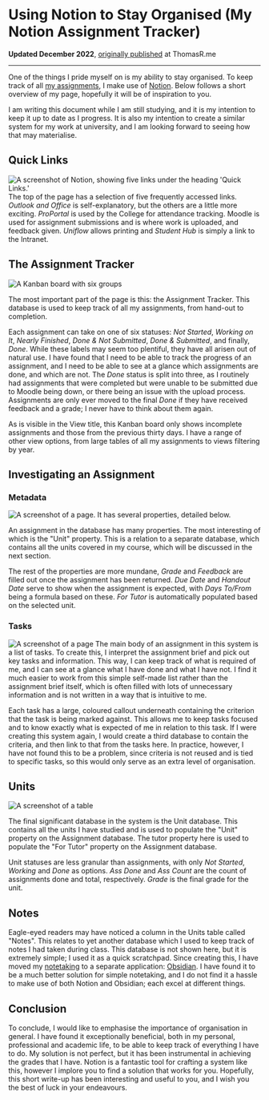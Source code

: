 # Using Notion to Stay Organised (My Notion Assignment Tracker)

**Updated December 2022**, [originally published](https://github.com/itsmeimtom/thomasr.me/blob/dff5a743e2bf7e3a6d95d16e39504fb217376fdd/_things/solcol.md) at ThomasR.me

<!-- 
TODO: 
	- Fix past/present tenses (is this a reflection or a description?) - do this once I've left?
	- Provide some context of course/etc
-->

---

One of the things I pride myself on is my ability to stay organised. To keep track of all [my assignments](https://github.com/tomatsolihull/assignments), I make use of [Notion](https://notion.so). Below follows a short overview of my page, hopefully it will be of inspiration to you.

I am writing this document while I am still studying, and it is my intention to keep it up to date as I progress. It is also my intention to create a similar system for my work at university, and I am looking forward to seeing how that may materialise.

## Quick Links

![A screenshot of Notion, showing five links under the heading 'Quick Links.'](https://user-images.githubusercontent.com/14424577/230742242-0f0ae3eb-7d5a-4da2-93ce-af75cc520f7a.jpg)
The top of the page has a selection of five frequently accessed links. _Outlook and Office_ is self-explanatory, but the others are a little more exciting. _ProPortal_ is used by the College for attendance tracking. Moodle is used for assignment submissions and is where work is uploaded, and feedback given. _Uniflow_ allows printing and _Student Hub_ is simply a link to the Intranet.

## The Assignment Tracker
![A Kanban board with six groups](https://user-images.githubusercontent.com/14424577/230742271-eb2d87b6-4ead-449e-a8f4-d0f6eb266512.jpg)

The most important part of the page is this: the Assignment Tracker. This database is used to keep track of all my assignments, from hand-out to completion.

Each assignment can take on one of six statuses: _Not Started_, _Working on It_, _Nearly Finished_, _Done &amp; Not Submitted_, _Done &amp; Submitted_, and finally, _Done_. While these labels may seem too plentiful, they have all arisen out of natural use. I have found that I need to be able to track the progress of an assignment, and I need to be able to see at a glance which assignments are done, and which are not. The _Done_ status is split into three, as I routinely had assignments that were completed but were unable to be submitted due to Moodle being down, or there being an issue with the upload process. Assignments are only ever moved to the final _Done_ if they have received feedback and a grade; I never have to think about them again.

As is visible in the View title, this Kanban board only shows incomplete assignments and those from the previous thirty days. I have a range of other view options, from large tables of all my assignments to views filtering by year.

## Investigating an Assignment
### Metadata
![A screenshot of a page. It has several properties, detailed below.](https://user-images.githubusercontent.com/14424577/230742285-a4dfead9-a39a-45cb-ac7d-4519cf53f52f.jpg)

An assignment in the database has many properties. The most interesting of which is the "Unit" property. This is a relation to a separate database, which contains all the units covered in my course, which will be discussed in the next section.

The rest of the properties are more mundane, _Grade_ and _Feedback_ are filled out once the assignment has been returned. _Due Date_ and _Handout Date_ serve to show when the assignment is expected, with _Days To/From_ being a formula based on these. _For Tutor_ is automatically populated based on the selected unit.

### Tasks

![A screenshot of a page](https://user-images.githubusercontent.com/14424577/230742293-b6553263-0612-4a9f-b7be-f2312eeb3caa.jpg)
The main body of an assignment in this system is a list of tasks. To create this, I interpret the assignment brief and pick out key tasks and information. This way, I can keep track of what is required of me, and I can see at a glance what I have done and what I have not. I find it much easier to work from this simple self-made list rather than the assignment brief itself, which is often filled with lots of unnecessary information and is not written in a way that is intuitive to me.

Each task has a large, coloured callout underneath containing the criterion that the task is being marked against. This allows me to keep tasks focused and to know exactly what is expected of me in relation to this task. If I were creating this system again, I would create a third database to contain the criteria, and then link to that from the tasks here. In practice, however, I have not found this to be a problem, since criteria is not reused and is tied to specific tasks, so this would only serve as an extra level of organisation.

## Units
![A screenshot of a table](https://user-images.githubusercontent.com/14424577/230742307-f696ec95-53cd-4f82-94c9-50f2e8553943.jpg)

The final significant database in the system is the Unit database. This contains all the units I have studied and is used to populate the "Unit" property on the Assignment database. The tutor property here is used to populate the "For Tutor" property on the Assignment database.

Unit statuses are less granular than assignments, with only _Not Started_, _Working_ and _Done_ as options. _Ass Done_ and _Ass Count_ are the count of assignments done and total, respectively. _Grade_ is the final grade for the unit.

## Notes
Eagle-eyed readers may have noticed a column in the Units table called "Notes". This relates to yet another database which I used to keep track of notes I had taken during class. This database is not shown here, but it is extremely simple; I used it as a quick scratchpad. Since creating this, I have moved my [notetaking](https://github.com/tomatsolihull/notes) to a separate application: [Obsidian](https://obsidian.md). I have found it to be a much better solution for simple notetaking, and I do not find it a hassle to make use of both Notion and Obsidian; each excel at different things.

## Conclusion
To conclude, I would like to emphasise the importance of organisation in general. I have found it exceptionally beneficial, both in my personal, professional and academic life, to be able to keep track of everything I have to do. My solution is not perfect, but it has been instrumental in achieving the grades that I have. Notion is a fantastic tool for crafting a system like this, however I implore you to find a solution that works for you. Hopefully, this short write-up has been interesting and useful to you, and I wish you the best of luck in your endeavours.
